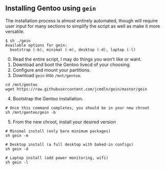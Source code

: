 ## Installing Gentoo using `gein`
The installation process is almost entirely automated, though will
require user input for many sections to simplify the script as well as
make it more versatile.

```
$ sh ./gein 
Available options for gein:
  bootstrap (-b), minimal (-m), desktop (-d), laptop (-l)
```

0) Read the entire script, I may do things you won't like or want.
1) Download and boot the Gentoo livecd of your choosing.
2) Configure and mount your partitions.
3) Download `gein` into `/mnt/gentoo`.
```
cd /mnt/gentoo
wget https://raw.githubusercontent.com/jcmdln/gein/master/gein
```

4) Bootstrap the Gentoo installation.
```
# Once this command completes, you should be in your new chroot
sh /mnt/gentoo/gein -b
```

5) From the new chroot, install your desired version
```
# Minimal install (only bare minimum packages)
sh gein -m

# Desktop install (a full desktop with baked-in configs)
sh gein -d

# Laptop install (add power monitoring, wifi)
sh gein -l
```
